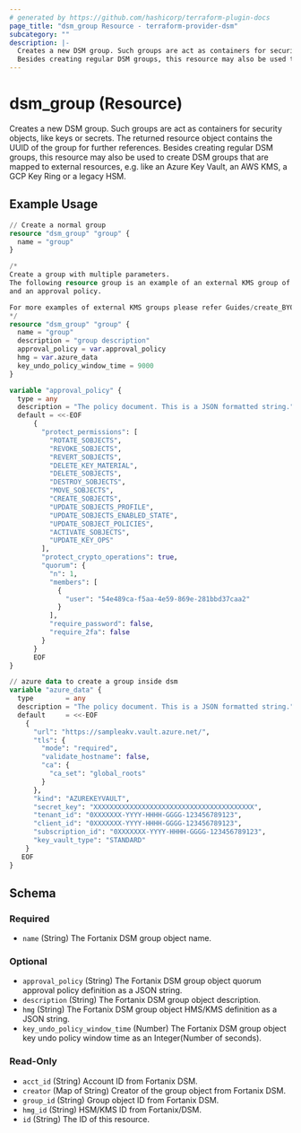 ```yaml
---
# generated by https://github.com/hashicorp/terraform-plugin-docs
page_title: "dsm_group Resource - terraform-provider-dsm"
subcategory: ""
description: |-
  Creates a new DSM group. Such groups are act as containers for security objects, like keys or secrets. The returned resource object contains the UUID of the group for further references.
  Besides creating regular DSM groups, this resource may also be used to create DSM groups that are mapped to external resources, e.g. like an Azure Key Vault, an AWS KMS, a GCP Key Ring or a legacy HSM.
---
```


# dsm_group (Resource)

Creates a new DSM group. Such groups are act as containers for security objects, like keys or secrets. The returned resource object contains the UUID of the group for further references.
Besides creating regular DSM groups, this resource may also be used to create DSM groups that are mapped to external resources, e.g. like an Azure Key Vault, an AWS KMS, a GCP Key Ring or a legacy HSM.

## Example Usage

```terraform
// Create a normal group
resource "dsm_group" "group" {
  name = "group"
}

/*
Create a group with multiple parameters.
The following resource group is an example of an external KMS group of Azure key vault
and an approval policy.

For more examples of external KMS groups please refer Guides/create_BYOK_groups
*/
resource "dsm_group" "group" {
  name = "group"
  description = "group description"
  approval_policy = var.approval_policy
  hmg = var.azure_data
  key_undo_policy_window_time = 9000
}

variable "approval_policy" {
  type = any
  description = "The policy document. This is a JSON formatted string."
  default = <<-EOF
      {
        "protect_permissions": [
          "ROTATE_SOBJECTS",
          "REVOKE_SOBJECTS",
          "REVERT_SOBJECTS",
          "DELETE_KEY_MATERIAL",
          "DELETE_SOBJECTS",
          "DESTROY_SOBJECTS",
          "MOVE_SOBJECTS",
          "CREATE_SOBJECTS",
          "UPDATE_SOBJECTS_PROFILE",
          "UPDATE_SOBJECTS_ENABLED_STATE",
          "UPDATE_SOBJECT_POLICIES",
          "ACTIVATE_SOBJECTS",
          "UPDATE_KEY_OPS"
        ],
        "protect_crypto_operations": true,
        "quorum": {
          "n": 1,
          "members": [
            {
              "user": "54e489ca-f5aa-4e59-869e-281bbd37caa2"
            }
          ],
          "require_password": false,
          "require_2fa": false
        }
      }
      EOF
}

// azure data to create a group inside dsm
variable "azure_data" {
  type        = any
  description = "The policy document. This is a JSON formatted string."
  default     = <<-EOF
    {
      "url": "https://sampleakv.vault.azure.net/",
      "tls": {
        "mode": "required",
        "validate_hostname": false,
        "ca": {
          "ca_set": "global_roots"
        }
      },
      "kind": "AZUREKEYVAULT",
      "secret_key": "XXXXXXXXXXXXXXXXXXXXXXXXXXXXXXXXXXXXXXXX",
      "tenant_id": "0XXXXXXX-YYYY-HHHH-GGGG-123456789123",
      "client_id": "0XXXXXXX-YYYY-HHHH-GGGG-123456789123",
      "subscription_id": "0XXXXXXX-YYYY-HHHH-GGGG-123456789123",
      "key_vault_type": "STANDARD"
    }
   EOF
}
```

<!-- schema generated by tfplugindocs -->
## Schema

### Required

- `name` (String) The Fortanix DSM group object name.

### Optional

- `approval_policy` (String) The Fortanix DSM group object quorum approval policy definition as a JSON string.
- `description` (String) The Fortanix DSM group object description.
- `hmg` (String) The Fortanix DSM group object HMS/KMS definition as a JSON string.
- `key_undo_policy_window_time` (Number) The Fortanix DSM group object key undo policy window time as an Integer(Number of seconds).

### Read-Only

- `acct_id` (String) Account ID from Fortanix DSM.
- `creator` (Map of String) Creator of the group object from Fortanix DSM.
- `group_id` (String) Group object ID from Fortanix DSM.
- `hmg_id` (String) HSM/KMS ID from Fortanix/DSM.
- `id` (String) The ID of this resource.
